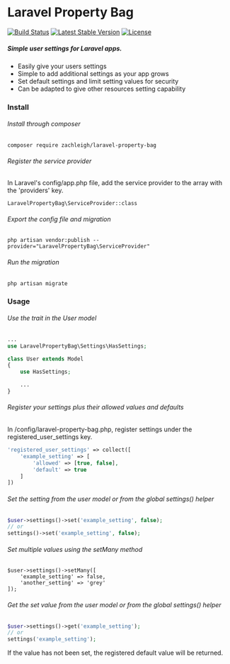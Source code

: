# Laravel Property Bag   
[![Build Status](https://travis-ci.org/zachleigh/laravel-property-bag.svg?branch=master)](https://travis-ci.org/zachleigh/laravel-property-bag)
[![Latest Stable Version](https://poser.pugx.org/zachleigh/laravel-property-bag/version.svg)](//packagist.org/packages/zachleigh/laravel-property-bag) 
[![License](https://poser.pugx.org/zachleigh/laravel-property-bag/license.svg)](//packagist.org/packages/zachleigh/laravel-property-bag)  
##### Simple user settings for Laravel apps. 
  - Easily give your users settings
  - Simple to add additional settings as your app grows
  - Set default settings and limit setting values for security
  - Can be adapted to give other resources setting capability

### Install
###### Install through composer
```
composer require zachleigh/laravel-property-bag
```
###### Register the service provider
In Laravel's config/app.php file, add the service provider to the array with the 'providers' key.
```
LaravelPropertyBag\ServiceProvider::class
```
###### Export the config file and migration
```
php artisan vendor:publish --provider="LaravelPropertyBag\ServiceProvider"
```
###### Run the migration
```
php artisan migrate
```
### Usage
###### Use the trait in the User model
```php
...
use LaravelPropertyBag\Settings\HasSettings;

class User extends Model
{
    use HasSettings;

    ...
}
```
###### Register your settings plus their allowed values and defaults
In /config/laravel-property-bag.php, register settings under the registered_user_settings key.
```php
'registered_user_settings' => collect([
    'example_setting' => [
        'allowed' => [true, false],
        'default' => true
    ]
])
```
###### Set the setting from the user model or from the global settings() helper
```php
$user->settings()->set('example_setting', false);
// or
settings()->set('example_setting', false);
```
###### Set multiple values using the setMany method
```
$user->settings()->setMany([
    'example_setting' => false,
    'another_setting' => 'grey'
]);
```
###### Get the set value from the user model or from the global settings() helper
```php
$user->settings()->get('example_setting');
// or
settings('example_setting');
```
If the value has not been set, the registered default value will be returned.
